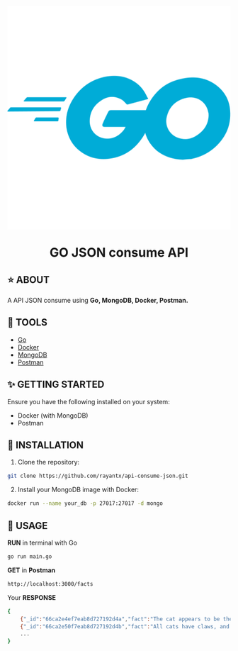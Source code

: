 <h1 align="center">
    <img src="golang_logo.png">
    <p>GO JSON consume API</p>
</h1>

## ⭐ ABOUT

A API JSON consume using **Go, MongoDB, Docker, Postman.**

## 🔨 TOOLS

- [Go](https://go.dev/)
- [Docker](https://www.docker.com/)
- [MongoDB](https://www.mongodb.com/)
- [Postman](https://www.postman.com/)

## ✨ GETTING STARTED

Ensure you have the following installed on your system:

- Docker (with MongoDB)
- Postman

## 🔧 INSTALLATION

1. Clone the repository:
```bash
git clone https://github.com/rayantx/api-consume-json.git
```
2. Install your MongoDB image with Docker:
```bash
docker run --name your_db -p 27017:27017 -d mongo
```

## 🎡 USAGE

**RUN** in terminal with Go
```bash
go run main.go
```

**GET** in **Postman**
```bash
http://localhost:3000/facts
```

Your **RESPONSE**
```bash
{
    {"_id":"66ca2e4ef7eab8d727192d4a","fact":"The cat appears to be the only domestic companion animal not mentioned in the Bible.","length":84},
    {"_id":"66ca2e50f7eab8d727192d4b","fact":"All cats have claws, and all except the cheetah sheath them when at rest.","length":73},
    ...
}
```


